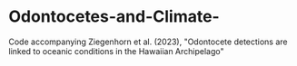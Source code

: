 # Odontocetes-and-Climate-
Code accompanying Ziegenhorn et al. (2023), "Odontocete detections are linked to oceanic conditions in the Hawaiian Archipelago"
